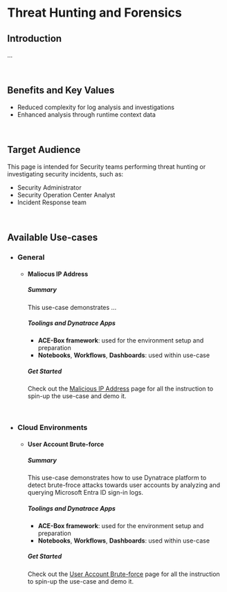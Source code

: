 # Threat Hunting and Forensics


## Introduction
...

<br>

## Benefits and Key Values
- Reduced complexity for log analysis and investigations
- Enhanced analysis through runtime context data

<br>

## Target Audience
This page is intended for Security teams performing threat hunting or investigating security incidents, such as:
- Security Administrator
- Security Operation Center Analyst
- Incident Response team

<br>

## Available Use-cases

- ### General
    - #### Maliocus IP Address

        ##### Summary
        This use-case demonstrates ...
        
        ##### Toolings and Dynatrace Apps
         - **ACE-Box framework**: used for the environment setup and preparation
        - **Notebooks**, **Workflows**, **Dashboards**: used within use-case

        ##### Get Started
        Check out the [Malicious IP Address](./use-cases/general/malicious-ip-address/malicious-ip-address.md) page for all the instruction to spin-up the use-case and demo it.

<br>

- ### Cloud Environments
    - #### User Account Brute-force

        ##### Summary
        This use-case demonstrates how to use Dynatrace platform to detect brute-froce attacks towards user accounts by analyzing and querying Microsoft Entra ID sign-in logs.
        
        ##### Toolings and Dynatrace Apps
        - **ACE-Box framework**: used for the environment setup and preparation
        - **Notebooks**, **Workflows**, **Dashboards**: used within use-case

        ##### Get Started
        Check out the [User Account Brute-force](./use-cases/cloud-environments/azure/user-account-brute-force/user-account-brute-force.md) page for all the instruction to spin-up the use-case and demo it.

